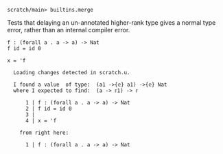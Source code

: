 ``` ucm :hide
scratch/main> builtins.merge
```

Tests that delaying an un-annotated higher-rank type gives a normal
type error, rather than an internal compiler error.

``` unison :error
f : (forall a . a -> a) -> Nat
f id = id 0

x = 'f
```

``` ucm :added-by-ucm
  Loading changes detected in scratch.u.

  I found a value  of type:  (a1 ->{𝕖} a1) ->{𝕖} Nat
  where I expected to find:  (a -> 𝕣1) -> 𝕣

      1 | f : (forall a . a -> a) -> Nat
      2 | f id = id 0
      3 | 
      4 | x = 'f

    from right here:

      1 | f : (forall a . a -> a) -> Nat
```
